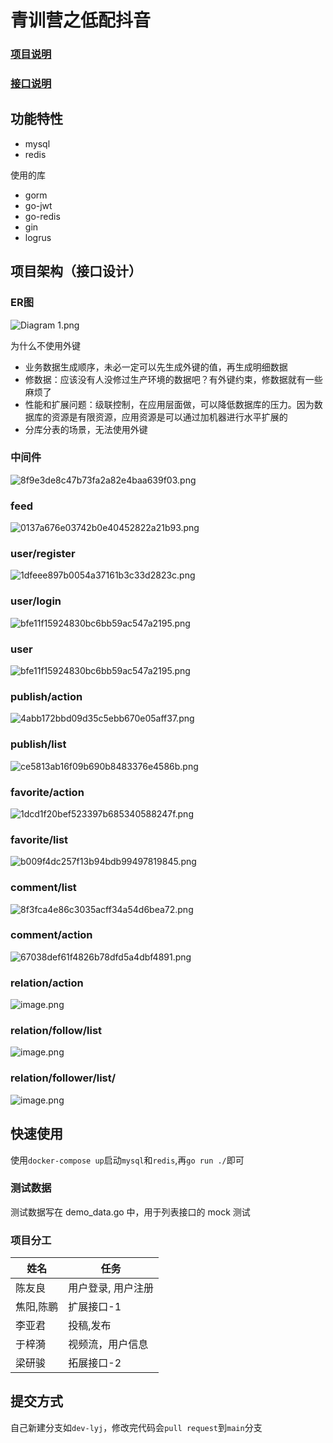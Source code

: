# 青训营之低配抖音

### [项目说明](https://bytedance.feishu.cn/docx/doxcnbgkMy2J0Y3E6ihqrvtHXPg)  

### [接口说明](https://www.apifox.cn/apidoc/shared-8cc50618-0da6-4d5e-a398-76f3b8f766c5/api-18345145)

## 功能特性
+ mysql
+ redis

使用的库
+ gorm
+ go-jwt
+ go-redis
+ gin
+ logrus

## 项目架构（接口设计）
### ER图  
![Diagram 1.png](https://wx1.sinaimg.cn/large/007WELPTly1h348w4eta4j30eo0d2tat.jpg)

为什么不使用外键
+ 业务数据生成顺序，未必一定可以先生成外键的值，再生成明细数据
+ 修数据：应该没有人没修过生产环境的数据吧？有外键约束，修数据就有一些麻烦了
+ 性能和扩展问题：级联控制，在应用层面做，可以降低数据库的压力。因为数据库的资源是有限资源，应用资源是可以通过加机器进行水平扩展的
+ 分库分表的场景，无法使用外键
### 中间件
![8f9e3de8c47b73fa2a82e4baa639f03.png](https://wx1.sinaimg.cn/large/007WELPTly1h34advzxelj31o40f4q6c.jpg)
### feed
![0137a676e03742b0e40452822a21b93.png](https://wx1.sinaimg.cn/large/007WELPTly1h348dvxwvbj30uw0qb40a.jpg)
### user/register
![1dfeee897b0054a37161b3c33d2823c.png](https://wx1.sinaimg.cn/large/007WELPTly1h34acnmkckj314o0ngtcn.jpg)
### user/login
![bfe11f15924830bc6bb59ac547a2195.png](https://wx1.sinaimg.cn/large/007WELPTly1h34ad2rifpj315s0f4tau.jpg)

### user
![bfe11f15924830bc6bb59ac547a2195.png](https://wx1.sinaimg.cn/large/007WELPTly1h34adm5d79j315s0f4tau.jpg)
### publish/action
![4abb172bbd09d35c5ebb670e05aff37.png](https://wx1.sinaimg.cn/large/007WELPTly1h35t0pf4wyj30jr080tb7.jpg)
### publish/list
![ce5813ab16f09b690b8483376e4586b.png](https://wx1.sinaimg.cn/large/007WELPTly1h35t1td75nj30hw07vgn0.jpg)
### favorite/action
![1dcd1f20bef523397b685340588247f.png](https://wx1.sinaimg.cn/large/007WELPTly1h370c1mh13j30v30j1q4z.jpg)
### favorite/list
![b009f4dc257f13b94bdb99497819845.png](https://wx1.sinaimg.cn/large/007WELPTly1h370cewtwqj30wd0ep0uk.jpg)
### comment/list
![8f3fca4e86c3035acff34a54d6bea72.png](https://wx1.sinaimg.cn/large/007WELPTly1h348dawg6jj311u0jxdhy.jpg)
### comment/action
![67038def61f4826b78dfd5a4dbf4891.png](https://wx1.sinaimg.cn/large/007WELPTly1h348dioax2j31cr0lyq64.jpg)


### relation/action
![image.png](https://wx1.sinaimg.cn/large/007WELPTly1h349f1fxqqj31200m8qav.jpg)
### relation/follow/list
![image.png](https://wx1.sinaimg.cn/large/007WELPTly1h349kqu3u2j30rs07q0te.jpg)
### relation/follower/list/
![image.png](https://wx1.sinaimg.cn/large/007WELPTly1h349kqu3u2j30rs07q0te.jpg)

## 快速使用
使用`docker-compose up`启动`mysql`和`redis`,再`go run ./`即可

### 测试数据

测试数据写在 demo_data.go 中，用于列表接口的 mock 测试

### 项目分工

| 姓名    | 任务        |
|-------|-----------|
| 陈友良   | 用户登录, 用户注册 |
| 焦阳,陈鹏 | 扩展接口-1    |
|李亚君|投稿,发布|
|于梓漪|视频流，用户信息|
|梁研骏|拓展接口-2|

## 提交方式 
自己新建分支如`dev-lyj`，修改完代码会`pull request`到`main`分支